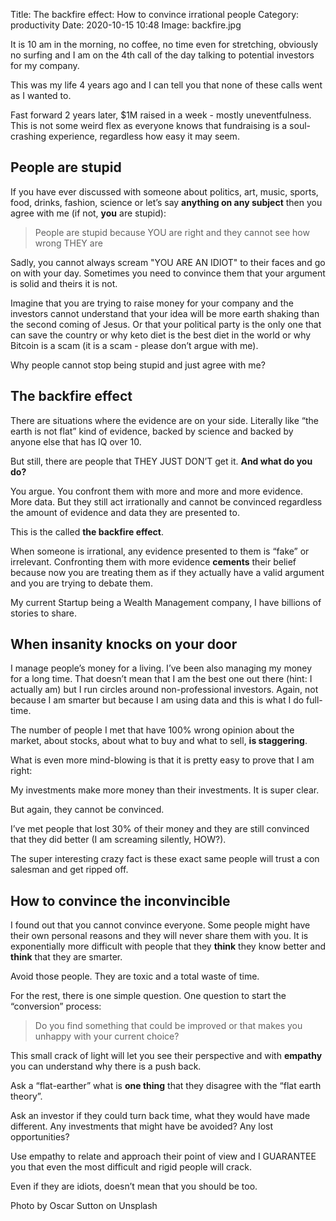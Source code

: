 Title: The backfire effect: How to convince irrational people
Category: productivity
Date: 2020-10-15 10:48
Image: backfire.jpg

It is 10 am in the morning, no coffee, no time even for stretching, obviously no surfing and I am on the 4th call of the day talking to potential investors for my company.

This was my life 4 years ago and I can tell you that none of these calls went as I wanted to. 

Fast forward 2 years later, $1M raised in a week - mostly uneventfulness. This is not some weird flex as everyone knows that fundraising is a soul-crashing experience, regardless how easy it may seem. 

## People are stupid

If you have ever discussed with someone about politics, art, music, sports, food, drinks, fashion, science or let’s say **anything on any subject** then you agree with me (if not, **you** are stupid): 

> People are stupid because YOU are right and they cannot see how wrong THEY are 

Sadly, you cannot always scream "YOU ARE AN IDIOT" to their faces and go on with your day. Sometimes you need to convince them that your argument is solid and theirs it is not.

Imagine that you are trying to raise money for your company and the investors cannot understand that your idea will be more earth shaking than the second coming of Jesus. Or that your political party is the only one that can save the country or why keto diet is the best diet in the world or why Bitcoin is a scam (it is a scam - please don’t argue with me).

Why people cannot stop being stupid and just agree with me?

## The backfire effect

There are situations where the evidence are on your side. Literally like “the earth is not flat” kind of evidence, backed by science and backed by anyone else that has IQ over 10.

But still, there are people that THEY JUST DON’T get it. **And what do you do?** 

You argue. You confront them with more and more and more evidence. More data. But they still act irrationally and cannot be convinced regardless the amount of evidence and data they are presented to.

This is the called **the backfire effect**.

When someone is irrational, any evidence presented to them  is “fake” or irrelevant. Confronting them with more evidence **cements** their belief because now you are treating them as if they actually have a valid argument and you are trying to debate them.

My current Startup being a Wealth Management company, I have billions of stories to share.

## When insanity knocks on your door

I manage people’s money for a living. I’ve been also managing my money for a long time. That doesn’t mean that I am the best one out there (hint: I actually am) but I run circles around non-professional investors. Again, not because I am smarter but because I am using data and this is what I do full-time.

The number of people I met that have 100% wrong opinion about the market, about stocks, about what to buy and what to sell, **is staggering**. 

What is even more mind-blowing is that it is pretty easy to prove that I am right:

My investments make more money than their investments. It is super clear. 

But again, they cannot be convinced. 

I’ve met people that lost 30% of their money and they are still convinced that they did better (I am screaming silently, HOW?).

The super interesting crazy fact is these exact same people will trust a con salesman and get ripped off.

## How to convince the inconvincible

I found out that you cannot convince everyone. Some people might have their own personal reasons and they will never share them with you. It is exponentially more difficult with people that they **think** they know better and **think** that they are smarter. 

Avoid those people. They are toxic and a total waste of time.

For the rest, there is one simple question. One question to start the “conversion” process:

> Do you find something that could be improved or that makes you unhappy with your current choice?

This small crack of light will let you see their perspective and with **empathy** you can understand why there is a push back.

Ask a “flat-earther” what is **one thing** that they disagree with the “flat earth theory”. 

Ask an investor if they could turn back time, what they would have made different. Any investments that might have be avoided? Any lost opportunities?

Use empathy to relate and approach their point of view and I GUARANTEE you that even the most difficult and rigid people will crack. 

Even if they are idiots, doesn’t mean that you should be too.

Photo by Oscar Sutton on Unsplash

